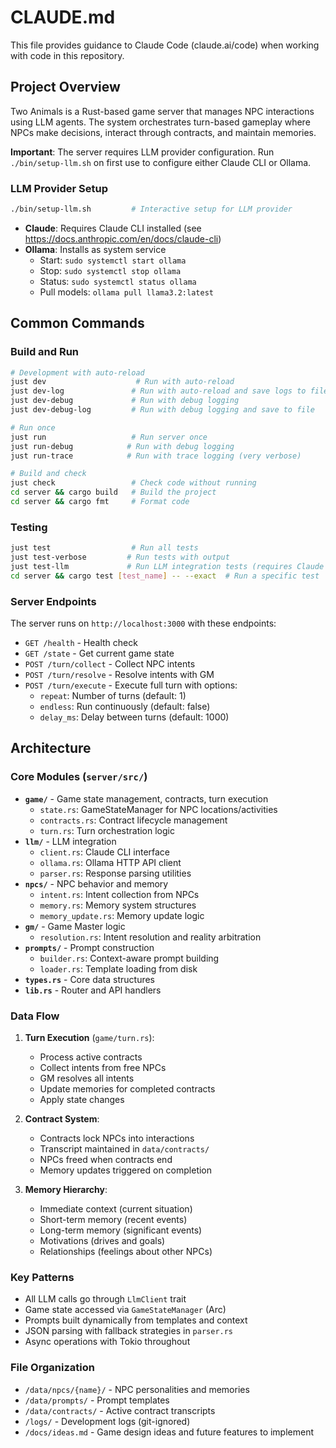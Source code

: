 # CLAUDE.md

This file provides guidance to Claude Code (claude.ai/code) when working with code in this repository.

## Project Overview

Two Animals is a Rust-based game server that manages NPC interactions using LLM agents. The system orchestrates turn-based gameplay where NPCs make decisions, interact through contracts, and maintain memories.

**Important**: The server requires LLM provider configuration. Run `./bin/setup-llm.sh` on first use to configure either Claude CLI or Ollama.

### LLM Provider Setup

```bash
./bin/setup-llm.sh         # Interactive setup for LLM provider
```

- **Claude**: Requires Claude CLI installed (see https://docs.anthropic.com/en/docs/claude-cli)
- **Ollama**: Installs as system service
  - Start: `sudo systemctl start ollama`
  - Stop: `sudo systemctl stop ollama`
  - Status: `sudo systemctl status ollama`
  - Pull models: `ollama pull llama3.2:latest`

## Common Commands

### Build and Run

```bash
# Development with auto-reload
just dev                    # Run with auto-reload
just dev-log               # Run with auto-reload and save logs to file
just dev-debug             # Run with debug logging
just dev-debug-log         # Run with debug logging and save to file

# Run once
just run                   # Run server once
just run-debug            # Run with debug logging
just run-trace            # Run with trace logging (very verbose)

# Build and check
just check                 # Check code without running
cd server && cargo build   # Build the project
cd server && cargo fmt     # Format code
```

### Testing

```bash
just test                  # Run all tests
just test-verbose         # Run tests with output
just test-llm             # Run LLM integration tests (requires Claude CLI)
cd server && cargo test [test_name] -- --exact  # Run a specific test
```

### Server Endpoints

The server runs on `http://localhost:3000` with these endpoints:

- `GET /health` - Health check
- `GET /state` - Get current game state
- `POST /turn/collect` - Collect NPC intents
- `POST /turn/resolve` - Resolve intents with GM
- `POST /turn/execute` - Execute full turn with options:
  - `repeat`: Number of turns (default: 1)
  - `endless`: Run continuously (default: false)
  - `delay_ms`: Delay between turns (default: 1000)

## Architecture

### Core Modules (`server/src/`)

- **`game/`** - Game state management, contracts, turn execution
  - `state.rs`: GameStateManager for NPC locations/activities
  - `contracts.rs`: Contract lifecycle management
  - `turn.rs`: Turn orchestration logic
- **`llm/`** - LLM integration
  - `client.rs`: Claude CLI interface
  - `ollama.rs`: Ollama HTTP API client
  - `parser.rs`: Response parsing utilities
- **`npcs/`** - NPC behavior and memory
  - `intent.rs`: Intent collection from NPCs
  - `memory.rs`: Memory system structures
  - `memory_update.rs`: Memory update logic
- **`gm/`** - Game Master logic
  - `resolution.rs`: Intent resolution and reality arbitration
- **`prompts/`** - Prompt construction
  - `builder.rs`: Context-aware prompt building
  - `loader.rs`: Template loading from disk
- **`types.rs`** - Core data structures
- **`lib.rs`** - Router and API handlers

### Data Flow

1. **Turn Execution** (`game/turn.rs`):
   - Process active contracts
   - Collect intents from free NPCs
   - GM resolves all intents
   - Update memories for completed contracts
   - Apply state changes

2. **Contract System**:
   - Contracts lock NPCs into interactions
   - Transcript maintained in `data/contracts/`
   - NPCs freed when contracts end
   - Memory updates triggered on completion

3. **Memory Hierarchy**:
   - Immediate context (current situation)
   - Short-term memory (recent events)
   - Long-term memory (significant events)
   - Motivations (drives and goals)
   - Relationships (feelings about other NPCs)

### Key Patterns

- All LLM calls go through `LlmClient` trait
- Game state accessed via `GameStateManager` (Arc<Mutex>)
- Prompts built dynamically from templates and context
- JSON parsing with fallback strategies in `parser.rs`
- Async operations with Tokio throughout

### File Organization

- `/data/npcs/{name}/` - NPC personalities and memories
- `/data/prompts/` - Prompt templates
- `/data/contracts/` - Active contract transcripts
- `/logs/` - Development logs (git-ignored)
- `/docs/ideas.md` - Game design ideas and future features to implement

